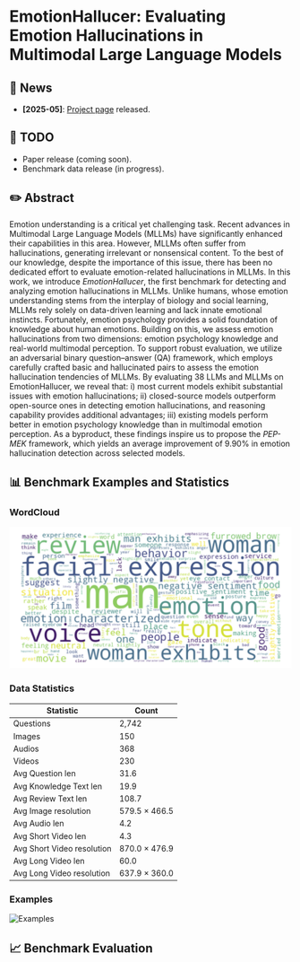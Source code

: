 # EmotionHallucer: Evaluating Emotion Hallucinations in Multimodal Large Language Models 

## 📰 News

- **[2025-05]**: [Project page](https://github.com/emo-pupu/EmotionHallucer) released.

## 🔧 TODO

- Paper release (coming soon).
- Benchmark data release (in progress).

## ✏️ Abstract

Emotion understanding is a critical yet challenging task. 
Recent advances in Multimodal Large Language Models (MLLMs) have significantly enhanced their capabilities in this area. 
However, MLLMs often suffer from hallucinations, generating irrelevant or nonsensical content.
To the best of our knowledge, despite the importance of this issue, there has been no dedicated effort to evaluate emotion-related hallucinations in MLLMs.
In this work, we introduce *EmotionHallucer*, the first benchmark for detecting and analyzing emotion hallucinations in MLLMs. 
Unlike humans, whose emotion understanding stems from the interplay of biology and social learning, MLLMs rely solely on data-driven learning and lack innate emotional instincts. Fortunately, emotion psychology provides a solid foundation of knowledge about human emotions.
Building on this, we assess emotion hallucinations from two dimensions: emotion psychology knowledge and real-world multimodal perception. 
To support robust evaluation, we utilize an adversarial binary question–answer (QA) framework, which employs carefully crafted basic and hallucinated pairs to assess the emotion hallucination tendencies of MLLMs.
By evaluating 38 LLMs and MLLMs on EmotionHallucer, we reveal that:
i) most current models exhibit substantial issues with emotion hallucinations;
ii) closed-source models outperform open-source ones in detecting emotion hallucinations, and reasoning capability provides additional advantages;
iii) existing models perform better in emotion psychology knowledge than in multimodal emotion perception.
As a byproduct, these findings inspire us to propose the *PEP-MEK* framework, which yields an average improvement of 9.90\% in emotion hallucination detection across selected models.

## 📊 Benchmark Examples and Statistics

### WordCloud
![WordCloud](./assets/wordcloud.png)

### Data Statistics

| **Statistic**                | **Count**         |
|-----------------------------|-------------------|
| Questions                   | 2,742             |
| Images                      | 150               |
| Audios                      | 368               |
| Videos                      | 230               |
| Avg Question len            | 31.6              |
| Avg Knowledge Text len      | 19.9              |
| Avg Review Text len         | 108.7             |
| Avg Image resolution        | 579.5 × 466.5     |
| Avg Audio len               | 4.2               |
| Avg Short Video len         | 4.3               |
| Avg Short Video resolution  | 870.0 × 476.9     |
| Avg Long Video len          | 60.0              |
| Avg Long Video resolution   | 637.9 × 360.0     |

### Examples
![Examples](./assets/example.png)

## 📈 Benchmark Evaluation
